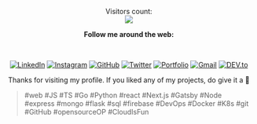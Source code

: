 <p align="center"> 
  Visitors count:<br>
  <img src="https://profile-counter.glitch.me/CIPHERTron/count.svg" />
</p>
  
<div align="center">

<p><strong>Follow me around the web:</strong></p><br>

<a href="https://www.linkedin.com/in/pritishsamal/" target="_blank"><img src="https://img.shields.io/badge/-pritishsamal-blue?style=flat-square&logo=Linkedin&logoColor=white&link=https://www.linkedin.com/in/pritishsamal/" alt="LinkedIn"></a>
<a href="https://www.instagram.com/pritish__007" target="_blank"><img src="https://img.shields.io/badge/-pritish__007-e4405f?style=flat-square&logo=Instagram&logoColor=white&link=https://www.instagram.com/pritish__007/" alt="Instagram"></a>
<a href="https://github.com/CIPHERTron" target="_blank"><img src="https://img.shields.io/badge/-CIPHERTron-ffffff?style=flat-square&logo=GitHub&logoColor=black&link=https://github.com/CIPHERTron" alt="GitHub"></a>
<a href="https://twitter.com/PritishSamal11/" target="_blank"><img src="https://img.shields.io/badge/PritishSamal11-ffffff?style=flat-square&logo=Twitter&logoColor=blue&link=https://twitter.com/PritishSamal11/" alt="Twitter"></a>
<a href="https://pritishsamal.tech/" target="_blank"><img src="https://img.shields.io/badge/pritishsamal.tech-0D4B89?style=flat-square&logo=React&logoColor=white&link=https://pritishsamal.tech/" alt="Portfolio"></a>
<a href="mailto:pritish.samal918@gmail.com" target="_blank"><img src="https://img.shields.io/badge/-pritish.samal918@gmail.com-d14836?style=flat-square&logo=Gmail&logoColor=white&link=mailto:pritish.samal918@gmail.com" alt="Gmail"></a>
<a href="https://dev.to/ciphertron" target="_blank"><img src="https://img.shields.io/badge/ciphertron-800080.svg?&style=flat-square&logo=DEV.to&logoColor=black&link=https://dev.to/ciphertron" alt="DEV.to"></a>

  <p>Thanks for visiting my profile. If you liked any of my projects, do give it a 🌟</p>
</div>
<blockquote>#web #JS #TS #Go #Python #react #Next.js #Gatsby #Node #express #mongo #flask #sql #firebase #DevOps #Docker #K8s #git #GitHub #opensourceOP #CloudIsFun</blockquote>
